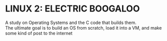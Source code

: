 # LINUX 2: ELECTRIC BOOGALOO

A study on Operating Systems and the C code that builds them.  
The ultimate goal is to build an OS from scratch, load it into a VM, and make some kind of post to the internet
